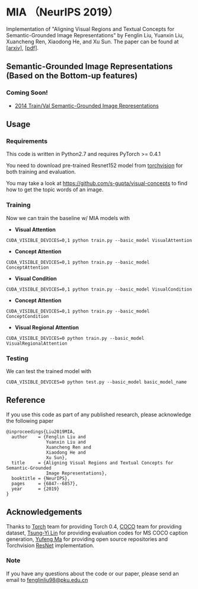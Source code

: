 # MIA （NeurIPS 2019）
Implementation of "Aligning Visual Regions and Textual Concepts for Semantic-Grounded Image Representations" by Fenglin Liu, Yuanxin Liu, Xuancheng Ren, Xiaodong He, and Xu Sun. The paper can be found at [[arxiv]](https://arxiv.org/abs/1905.06139),  [[pdf]](https://papers.nips.cc/paper/8909-aligning-visual-regions-and-textual-concepts-for-semantic-grounded-image-representations.pdf).

## Semantic-Grounded Image Representations (Based on the Bottom-up features)
###  Coming Soon!
*  [2014 Train/Val Semantic-Grounded Image Representations](https://github.com/fenglinliu98/MIA)


## Usage

### Requirements
This code is written in Python2.7 and requires PyTorch >= 0.4.1

You need to download pre-trained Resnet152 model from [torchvision](https://github.com/pytorch/vision) for both training and evaluation. 

You may take a look at https://github.com/s-gupta/visual-concepts to find how to get the topic words of an image.

### Training
Now we can train the baseline w/ MIA models with 

* **Visual Attention**
```
CUDA_VISIBLE_DEVICES=0,1 python train.py --basic_model VisualAttention
```

* **Concept Attention**
```
CUDA_VISIBLE_DEVICES=0,1 python train.py --basic_model ConceptAttention
```

* **Visual Condition**
```
CUDA_VISIBLE_DEVICES=0,1 python train.py --basic_model VisualCondition
```

* **Concept Attention**
```
CUDA_VISIBLE_DEVICES=0,1 python train.py --basic_model ConceptCondition
```

* **Visual Regional Attention**
```
CUDA_VISIBLE_DEVICES=0 python train.py --basic_model VisualRegionalAttention
```

### Testing
We can test the trained model with 

```
CUDA_VISIBLE_DEVICES=0 python test.py --basic_model basic_model_name
```

## Reference
If you use this code as part of any published research, please acknowledge the following paper
```
@inproceedings{Liu2019MIA,
  author    = {Fenglin Liu and
               Yuanxin Liu and
               Xuancheng Ren and
               Xiaodong He and
               Xu Sun},
  title     = {Aligning Visual Regions and Textual Concepts for Semantic-Grounded
               Image Representations},
  booktitle = {NeurIPS},
  pages     = {6847--6857},
  year      = {2019}
}
```

## Acknowledgements

Thanks to [Torch](http://torch.ch/) team for providing Torch 0.4, [COCO](http://cocodataset.org/) team for providing dataset, [Tsung-Yi Lin](https://github.com/tylin/coco-caption) for providing evaluation codes for MS COCO caption generation, [Yufeng Ma](https://github.com/yufengm) for providing open source repositories and Torchvision [ResNet](https://github.com/pytorch/vision) implementation. 

### Note
If you have any questions about the code or our paper, please send an email to fenglinliu98@pku.edu.cn


